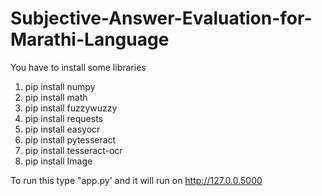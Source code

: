 # Subjective-Answer-Evaluation-for-Marathi-Language
You have to install some libraries
1. pip install numpy
2. pip install math
3. pip install fuzzywuzzy
4. pip install requests
5. pip install easyocr
6. pip install pytesseract
7. pip install tesseract-ocr
8. pip install Image

To run this type "app.py' and it will run on http://127.0.0.5000
